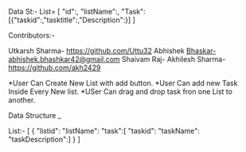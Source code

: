 Data St:- 
List=
[
"id":,
"listName":,
"Task":[{"taskid":,"tasktitle":,"Description":}]
]


Contributors:-

Utkarsh Sharma- https://github.com/Uttu32
Abhishek Bhaskar-abhishek.bhashkar42@gmail.com
Shaivam Raj-
Akhilesh Sharma- https://github.com/akh2429


*User Can Create New List with add button.
*User Can add new Task Inside Every New list.
*USer Can drag and drop task fron one List to another.

Data Structure _ 

List:- 
[
{
"listid":
"listName":
"task":[
"taskid":
"taskName":
"taskDescription":]
}
]

